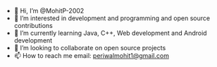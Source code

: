 - 👋 Hi, I’m @MohitP-2002
- 👀 I’m interested in development and programming and open source contributions
- 🌱 I’m currently learning Java, C++, Web development and Android development
- 💞️ I’m looking to collaborate on open source projects
- 📫 How to reach me email: periwalmohit1@gmail.com

<!---
MohitP-2002/MohitP-2002 is a ✨ special ✨ repository because its `README.md` (this file) appears on your GitHub profile.
You can click the Preview link to take a look at your changes.
--->

